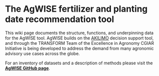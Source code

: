 # **The AgWISE fertilizer and planting date recommendation tool**

This wiki page documents the structure, functions, and underpinning data for the AgWISE tool. AgWISE builds on the [AKILIMO](https://github.com/IITA-AKILIMO) decision support tool, and through the TRANSFORM Team of the Excellence in Agronomy CGIAR Initiative is being developed to address the demand from many agronomic advisory use cases across the globe.

For an inventory of datasets and a description of methods please visit the [**AgWISE GitHub page**](https://agwise-eia.github.io/AgWISE-generic/index.html).

